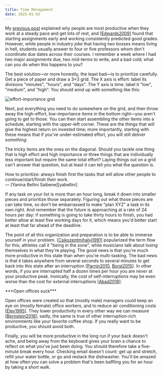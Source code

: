 ```yaml
---
title: Time Management
date: 2025-01-03
---
```


My [previous post][crunch-mode] explained why people are most productive
when they work at a steady pace and get lots of rest,
and [[Edwards2009][Edwards2009]] found that
starting assignments early and working consistently predicted good grades.
However,
while people in industry joke that having two bosses means living in hell,
students usually answer to four or five professors
whom don't coordinate due dates across their courses.
I remember a week where I had two major assignments due,
two mid-terms to write,
and a bad cold;
what can you do when this happens to you?

The best solution—or more honestly, the least bad—is to prioritize carefully.
Get a piece of paper and draw a 3×3 grid.
The X axis is effort: label its divisions "minutes", "hours", and "days".
The Y axis is time: label it "low", "medium", and "high".
You should wind up with something like this:

<img src="@root/files/2025/effort-importance.svg" alt="effort-importance grid">

Next,
put everything you need to do somewhere on the grid,
and then throw away the high-effort, low-importance items in the bottom right—you
aren't going to get to those.
You can then start assembling the other items into a schedule,
starting with the upper-left corner.
These are the things that will give the highest return on invested time;
more importantly,
starting with these means that if you've under-estimated effort,
you will still deliver *something*.

The tricky items are the ones on the diagonal.
Should you tackle one thing that is high effort and high importance
or three things that are individually less important
but require the same total effort?
Laying things out on a grid can't answer that question,
but at least it can tell you what the question is.

<div class="callout" markdown="1">
How to prioritize:
always finish first the tasks that will allow other people to continue/start/finish their work.
<br>
— [Yanina Bellini Saibene][yabellini]
</div>

If any task on your list is more than an hour long,
break it down into smaller pieces and prioritize those separately.
Figuring out what those pieces are can take time,
so don't be embarrassed to make "plan XYZ" a task in its own right.
And remember that the future is approaching at a rate of 24 hours per day:
if something is going to take thirty hours to finish,
you had better allow at least five working days for it,
which means you'd better start at least that far ahead of the deadline.

The point of all this organization and preparation is
to be able to immerse yourself in your problem.
[[Csikszentmihalyi1991][Csikszentmihalyi1991]] popularized the term flow for this;
athletes call it "being in the zone",
while musicians talk about losing themselves in what they're playing.
The good news is that you're much more productive in this state
than when you're multi-tasking.
The bad news is that
it takes anywhere from several seconds to several minutes
to get back into this state after an interruption [[Parnin2010][Parnin2010], [Borst2015][Borst2015]].
In other words,
if you are interrupted half a dozen times per hour
you are *never* at your productive peak.
Ironically,
the cost of self-interruptions may be even worse than the cost for external interruptions [[Abad2018][Abad2018]].

<div class="callout" markdown="1">
***Open offices suck***

Open offices were created
so that (mostly male) managers could keep an eye on (mostly female) office workers,
and to reduce air conditioning costs [[Eley1995][Eley1995]].
They lower productivity in every other way we can measure [[Bernstein2018][Bernstein2018]];
sadly,
the same is true of other interruption-rich environments
like your favorite coffee shop.
If you really want to be productive,
you should avoid both.
</div>

Finally,
you will be more productive in the long run if your back doesn't ache,
and being away from the keyboard
gives your brain a chance to reflect on what you've just been doing.
You should therefore take a five-minute break every hour.
Checking email doesn't count:
get up and stretch,
refill your water bottle,
or go and restack the dishwasher.
You'll be amazed at how often you can solve a problem that's been baffling you for an hour
by taking a short walk.

[Abad2018]: https://dl.acm.org/doi/10.1145/3210459.3210471
[Bernstein2018]: https://royalsocietypublishing.org/doi/10.1098/rstb.2017.0239
[Borst2015]: https://dl.acm.org/doi/10.1145/2702123.2702156
[Csikszentmihalyi1991]: https://www.harpercollins.com/products/flow-mihaly-csikszentmihalyi
[Edwards2009]: https://dl.acm.org/doi/10.1145/1584322.1584325
[Eley1995]: https://isbnsearch.org/isbn/9780140169126
[Parnin2010]: https://link.springer.com/article/10.1007/s11219-010-9104-9
[crunch-mode]: @root/2025/01/02/crunch-mode/
[yabellini]: https://yabellini.netlify.app/
